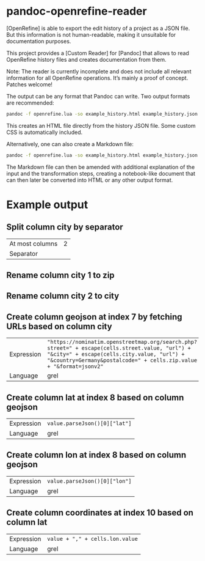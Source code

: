 # pandoc-openrefine-reader

[OpenRefine] is able to export the edit history of a project as a JSON file. But this information is not human-readable, making it unsuitable for documentation purposes.

This project provides a [Custom Reader] for [Pandoc] that allows to read OpenRefine history files and creates documentation from them.

Note: The reader is currently incomplete and does not include all relevant information for all OpenRefine operations. It’s mainly a proof of concept. Patches welcome!

The output can be any format that Pandoc can write. Two output formats are recommended:

```bash
pandoc -f openrefine.lua -so example_history.html example_history.json
```

This creates an HTML file directly from the history JSON file. Some custom CSS is automatically included.

Alternatively, one can also create a Markdown file:

```bash
pandoc -f openrefine.lua -so example_history.html example_history.json
```

The Markdown file can then be amended with additional explanation of the input and the transformation steps, creating a notebook-like document that can then later be converted into HTML or any other output format.

# Example output

## Split column city by separator

|                 |     |
|-----------------|-----|
| At most columns | 2   |
| Separator       | ` ` |

## Rename column city 1 to zip

## Rename column city 2 to city

## Create column geojson at index 7 by fetching URLs based on column city

|            |                                                                                                                                                                                                                   |
|------------|-------------------------------------------------------------------------------------------------------------------------------------------------------------------------------------------------------------------|
| Expression | `"https://nominatim.openstreetmap.org/search.php?street=" + escape(cells.street.value, "url") + "&city=" + escape(cells.city.value, "url") + "&country=Germany&postalcode=" + cells.zip.value + "&format=jsonv2"` |
| Language   | grel                                                                                                                                                                                                              |

## Create column lat at index 8 based on column geojson

|            |                               |
|------------|-------------------------------|
| Expression | `value.parseJson()[0]["lat"]` |
| Language   | grel                          |

## Create column lon at index 8 based on column geojson

|            |                               |
|------------|-------------------------------|
| Expression | `value.parseJson()[0]["lon"]` |
| Language   | grel                          |

## Create column coordinates at index 10 based on column lat

|            |                                 |
|------------|---------------------------------|
| Expression | `value + "," + cells.lon.value` |
| Language   | grel                            |
